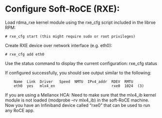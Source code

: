 # Configure Soft-RoCE (RXE):

Load rdma_rxe kernel module using the rxe_cfg script included in the librxe RPM:

	# rxe_cfg start (this might require sudo or root privileges)

Create RXE device over network interface (e.g. eth0):

	# rxe_cfg add eth0

Use the status command to display the current configuration:
rxe_cfg status

If configured successfully, you should see output similar to the following:

```
    Name  Link  Driver   Speed  NMTU  IPv4_addr  RDEV  RMTU
    eth0  yes   mlx4_en                          rxe0  1024  (3)
```

If you are using a Mellanox HCA: Need to make sure that the mlx4_ib kernel module is not loaded (modprobe –rv mlx4_ib) in the soft-RoCE machine.
Now you have an Infiniband device called “rxe0” that can be used to run any RoCE app.
